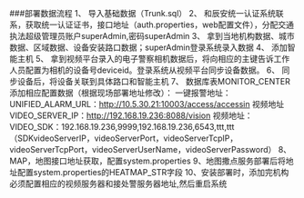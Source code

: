 
###部署数据流程
1、	导入基础数据（Trunk.sql）
2、	和辰安统一认证系统联系，获取统一认证证书，接口地址（auth.properties，web配置文件），分配交通执法超级管理员账户superAdmin,密码superAdmin
3、	拿到当地机构数据、城市数据、区域数据、设备安装路口数据；superAdmin登录系统录入数据
4、	添加智能主机
5、	拿到视频平台录入的电子警察相机数据后，将向相应的主键告诉工作人员配置为相机的设备号deviceid。登录系统从视频平台同步设备数据。
6、	同步设备后，将设备关联到具体路口和智能主机
7、	数据库表MONITOR_CENTER添加相应配置数据（根据现场部署地址修改）：
一键报警地址：UNIFIED_ALARM_URL：http://10.5.30.21:10003/access/accessin
视频地址VIDEO_SERVER_IP：http://192.168.19.236:8088/vision
视频地址：VIDEO_SDK：192.168.19.236,9999,192.168.19.236,6543,ttt,ttt（SDKvideoServerIP，videoServerPort，videoServerTcpIP，videoServerTcpPort，videoServerUserName，videoServerPassword）
8、MAP，地图接口地址获取，配置system.properties
9、地图撒点服务部署后将地址配置system.properties的HEATMAP_STR字段
10、安装部署时，添加完机构必须配置相应的视频服务器和接处警服务器地址,然后重启系统
